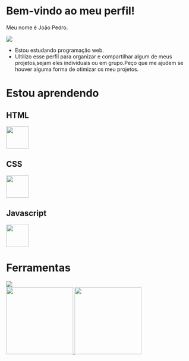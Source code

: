 <h1>Bem-vindo ao meu perfil!</h1>

Meu nome é João Pedro.

![](https://media1.tenor.com/m/beBpPQsD4SoAAAAC/chilling-simpson.gif)

 - Estou estudando programação web.
 - Ultilizo esse perfil para organizar e compartilhar algum de meus projetos,sejam eles individuais ou em grupo.Peço que me ajudem se houver alguma forma de otimizar os meu projetos.

<h1>Estou aprendendo</h1>
<div>
 <h2>HTML</h2> <img src="https://cdn.jsdelivr.net/gh/devicons/devicon@latest/icons/html5/html5-original-wordmark.svg" width="60" height="60"/>
 <h2>CSS</h2> <img src="https://cdn.jsdelivr.net/gh/devicons/devicon@latest/icons/css3/css3-original-wordmark.svg" width="60" height="60"/>
 <h2>Javascript</h2> <img src="https://cdn.jsdelivr.net/gh/devicons/devicon@latest/icons/javascript/javascript-original.svg" width="60" height="60"/>
 <h1>Ferramentas</h1>
 <img src="https://cdn.jsdelivr.net/gh/devicons/devicon@latest/icons/p5js/p5js-original.svg" />
</div>
<div>
<a href="https://github.com/seu-usuário-aqui">
<img loading="lazy" height="180em" src="https://github-readme-stats.vercel.app/api/top-langs/?username=jpmoura7&layout=compact&langs_count=7&theme=dracula"/>
<img loading="lazy" height="180em" src="https://github-readme-stats.vercel.app/api?username=jpmoura7&show_icons=true&theme=dracula&include_all_commits=true&count_private=true"/>
</div>
